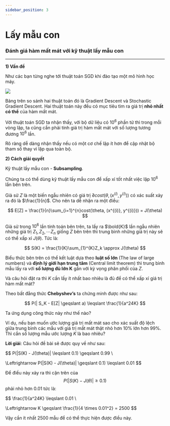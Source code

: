 ```yaml
---
sidebar_position: 3
---
```


# Lấy mẫu con

### Đánh giá hàm mất mát với kỹ thuật lấy mẫu con
---

**1) Vấn đề**

Như các bạn từng nghe tới thuật toán SGD khi đào tạo một mô hình học máy.

<!-- <style>img{max-width: 100%;height: auto;}</style> -->

![](https://storage.googleapis.com/mle-courses-prod/users/61b869ca9c3c5e00292bb42d/private-files/462925c0-1c95-11ed-a55f-6fe8d8510d2e-Screen%20Shot%202022-08-15%20at%2019.24.45.png)


Bảng trên so sánh hai thuật toán đó là Gradient Descent và Stochastic Gradient Descent. Hai thuật toán này đều có mục tiêu tìm ra giá trị **nhỏ nhất có thể** của hàm mất mát.

Với thuật toán SGD ta nhận thấy, với bộ dữ liệu có $10^6$ phần tử thì trong mỗi vòng lặp, ta cũng cần phải tính giá trị hàm mất mát với số lượng tương đương $10^6$ lần.

Rõ ràng dễ dàng nhận thấy nếu có một cơ chế lặp ít hơn để cập nhật bộ tham số thay vì lặp qua toàn bộ.

**2) Cách giải quyết** 

Kỹ thuật lấy mẫu con - **Subsampling**.

Chúng ta có thể dùng kỹ thuật lấy mẫu con để xấp xỉ tốt nhất việc lặp $10^6$ lần bên trên.

Giả sử $Z$ là một biến ngẫu nhiên có giá trị $\partial{cost(\theta, (x^{(i)}, y^{(i)}))}$ có xác suất xảy ra đó là $\frac{1}{n}$. Cho nên ta dễ nhận ra một điều:

$$
E[Z] = \frac{1}{n}\sum_{i=1}^{n}cost(\theta, (x^{(i)}, y^{(i)})) = J(\theta)
$$

Giả sử trong $10^6$ lần tính toán bên trên, ta lấy ra $\bold{K}$ lần ngẫu nhiên những giá trị $Z_1, Z_2, \cdots Z_n$ giống $Z$ bên trên thì trung bình những giá trị này sẽ có thể xấp xỉ  $J(\theta)$. Tức là:

$$
S(K) = \frac{1}{K}\sum_{1}^{K}Z_k \approx J(\theta)
$$

Biểu thức bên trên có thể kết luật dựa theo **luật số lớn** (The law of large numbers) và **định lý giới hạn trung tâm** (Central limit theorem) thì trung bình mẫu lấy ra với **số lượng đủ lớn K** gần với kỳ vọng phân phối của $Z$.

Và câu hỏi đặt ra thì *K* cần lấy ít nhất bao nhiêu là đủ để có thể xấp xỉ giá trị hàm mất mát?

Theo bất đẳng thức **Chebyshev’s** ta chứng minh được như sau:

$$
P(| S_K - E[Z| \geqslant a)  \leqslant  \frac{1}{a^24K}
$$ 

Ta ứng dụng công thức này như thế nào?

Ví dụ, nếu bạn muốn ước lượng giá trị mất mát sao cho xác suất độ lệch giữa trung bình các mẫu với giá trị mất mát thật nhỏ hơn 10% lớn hơn 99%. Thì cần số lượng mẫu ước lượng $K$ là bao nhiêu?

**Lời giải**: Câu hỏi đề bài sẽ được quy về như sau:

$$
P(|S(K) - J(\theta)|  \leqslant  0.1) \geqslant   0.99 \\

\Leftrightarrow P(|S(K) - J(\theta)|  \geqslant  0.1)  \leqslant  0.01
$$

Để điều này xảy ra thì cận trên của $$P(|S(K) - J(\theta)|  \geqslant  0.1)$$ phải nhỏ hơn $0.01$ tức là:

$$
\frac{1}{a^24K} \leqslant  0.01 \\

\Leftrightarrow  K \geqslant \frac{1}{4 \times 0.01^2} = 2500
$$

Vậy cần ít nhất 2500 mẫu để có thể thực hiện được điều này.
















































